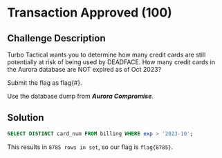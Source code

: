 # Transaction Approved (100)

## Challenge Description
Turbo Tactical wants you to determine how many credit cards are still potentially at risk of being used by DEADFACE. How many credit cards in the Aurora database are NOT expired as of Oct 2023?

Submit the flag as flag{#}.

Use the database dump from ***Aurora Compromise***.

## Solution
```sql
SELECT DISTINCT card_num FROM billing WHERE exp > '2023-10';
```

This results in ```8785 rows in set```, so our flag is ```flag{8785}```.